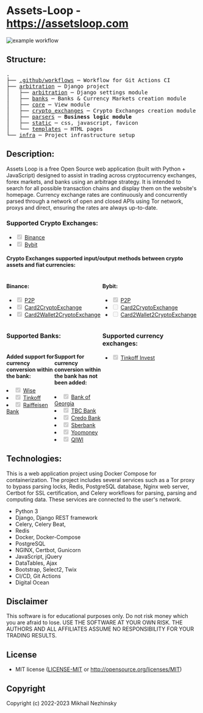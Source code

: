 # Assets-Loop - https://assetsloop.com

![example workflow](https://github.com/Nezhinskiy/Assets-Loop/actions/workflows/arbitration_workflow.yml/badge.svg)

## Structure:
<pre>
.
├── <a href=".github/workflows">.github/workflows</a> ─ Workflow for Git Actions CI
├── <a href="arbitration">arbitration</a> ─ Django project
│   ├── <a href="arbitration/arbitration">arbitration</a> ─ Django settings module
│   ├── <a href="arbitration/banks">banks</a> ─ Banks & Currency Markets creation module
│   ├── <a href="arbitration/core">core</a> ─ View module
│   ├── <a href="arbitration/crypto_exchanges">crypto_exchanges</a> ─ Crypto Exchanges creation module
│   ├── <a href="arbitration/parsers">parsers</a> ─ <b>Business logic module</b>
│   ├── <a href="arbitration/static">static</a> ─ css, javascript, favicon
│   └── <a href="arbitration/templates">templates</a> ─ HTML pages
└── <a href="infra">infra</a> ─ Project infrastructure setup
</pre>

## Description:
Assets Loop is a free Open Source web application (built with Python + JavaScript) designed to assist in trading across cryptocurrency exchanges, forex markets, and banks using an arbitrage strategy. It is intended to search for all possible transaction chains and display them on the website's homepage. Currency exchange rates are continuously and concurrently parsed through a network of open and closed APIs using Tor network, proxys and direct, ensuring the rates are always up-to-date.
<div>
  <h3>Supported Crypto Exchanges:</h3>
  <ul>
    <li><input type="checkbox" checked disabled> <a href="https://www.binance.com/">Binance</a></li>
    <li><input type="checkbox" checked disabled> <a href="https://www.bybit.com/">Bybit</a></li>
  </ul>
  <h4>Crypto Exchanges supported input/output methods between crypto assets and fiat currencies:</h4>
  <div style="display:flex">
    <div style="flex:1">
      <h4>Binance:</h4>
      <ul>
        <li><input type="checkbox" checked disabled> <a href="https://p2p.binance.com/">P2P</a></li>
        <li><input type="checkbox" checked disabled> <a href="https://www.binance.com/ru/buy-sell-crypto/">Card2CryptoExchange</a></li>
        <li><input type="checkbox" checked disabled> <a href="https://www.binance.com/ru/fiat/deposit/">Card2Wallet2CryptoExchange</a></li>
      </ul>
    </div>
    <div style="flex:1">
      <h4>Bybit:</h4>
      <ul>
        <li><input type="checkbox" checked disabled> <a href="https://www.bybit.com/fiat/trade/otc/">P2P</a></li>
        <li><input type="checkbox" disabled> <a href="https://www.bybit.com/fiat/trade/express/home/">Card2CryptoExchange</a></li>
        <li><input type="checkbox" disabled> <a href="https://www.bybit.com/fiat/trade/deposit/home/">Card2Wallet2CryptoExchange</a></li>
      </ul>
    </div>
  </div>

  <div style="display:flex">
    <div style="flex:1">
      <h3>Supported Banks:</h3>
      <div style="display:flex">
        <div style="flex:1">
          <h4>Added support for currency conversion within the bank:</h4>
          <li><input type="checkbox" checked disabled> <a href="https://wise.com/">Wise</a></li>
          <li><input type="checkbox" checked disabled> <a href="https://www.tinkoff.ru/">Tinkoff</a></li>
          <li><input type="checkbox" checked disabled> <a href="https://www.raiffeisen.ru/">Raiffeisen Bank</a></li>
        </div>
        <div style="flex:1">
          <h4>Support for currency conversion within the bank has not been added:</h4>
          <li><input type="checkbox" checked disabled> <a href="https://bankofgeorgia.ge/">Bank of Georgia</a></li>
          <li><input type="checkbox" checked disabled> <a href="https://www.tbcbank.ge/">TBC Bank</a></li>
          <li><input type="checkbox" checked disabled> <a href="https://credobank.ge/">Credo Bank</a></li>
          <li><input type="checkbox" checked disabled> <a href="http://www.sberbank.ru/">Sberbank</a></li>
          <li><input type="checkbox" checked disabled> <a href="https://yoomoney.ru/">Yoomoney</a></li>
          <li><input type="checkbox" checked disabled> <a href="https://qiwi.com/">QIWI</a></li>
        </div>
      </div>
    </div>
    <div style="flex:1">
      <h3>Supported currency exchanges:</h3>
      <ul>
        <li><input type="checkbox" checked disabled> <a href="https://www.tinkoff.ru/invest/">Tinkoff Invest</a></li>
      </ul>
    </div>
  </div>
</div>

## Technologies:
This is a web application project using Docker Compose for containerization. The project includes several services such as a Tor proxy to bypass parsing locks, Redis, PostgreSQL database, Nginx web server, Certbot for SSL certification, and Celery workflows for parsing, parsing and computing data. These services are connected to the user's network.

- Python 3
- Django, Django REST framework
- Celery, Celery Beat, 
- Redis
- Docker, Docker-Compose
- PostgreSQL
- NGINX, Certbot, Gunicorn
- JavaScript, jQuery
- DataTables, Ajax
- Bootstrap, Select2, Twix
- CI/CD, Git Actions
- Digital Ocean

## Disclaimer
This software is for educational purposes only. Do not risk money which
you are afraid to lose. USE THE SOFTWARE AT YOUR OWN RISK. THE AUTHORS
AND ALL AFFILIATES ASSUME NO RESPONSIBILITY FOR YOUR TRADING RESULTS.

## License
- MIT license
  ([LICENSE-MIT](LICENSE-MIT) or http://opensource.org/licenses/MIT)

## Copyright
Copyright (c) 2022-2023 Mikhail Nezhinsky